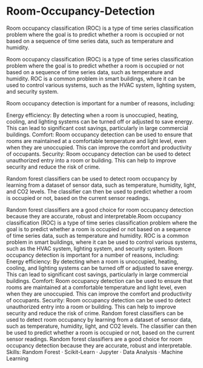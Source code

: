 # Room-Occupancy-Detection
Room occupancy classification (ROC) is a type of time series classification problem where the goal is to predict whether a room is occupied or not based on a sequence of time series data, such as temperature and humidity. 


Room occupancy classification (ROC) is a type of time series classification problem where the goal is to predict whether a room is
occupied or not based on a sequence of time series data, such as temperature and humidity. ROC is a common problem in smart
buildings, where it can be used to control various systems, such as the HVAC system, lighting system, and security system.

Room occupancy detection is important for a number of reasons, including:

Energy efficiency: By detecting when a room is unoccupied, heating, cooling, and lighting systems can be turned off or adjusted to save energy. This can lead to significant cost savings, particularly in large commercial buildings.
Comfort: Room occupancy detection can be used to ensure that rooms are maintained at a comfortable temperature and light level, even when they are unoccupied. This can improve the comfort and productivity of occupants.
Security: Room occupancy detection can be used to detect unauthorized entry into a room or building. This can help to improve security and reduce the risk of crime.

Random forest classifiers can be used to detect room occupancy by learning from a dataset of sensor data, such as temperature, humidity, light, and CO2 levels. The classifier can then be used to predict whether a room is occupied or not, based on the current sensor readings.

Random forest classifiers are a good choice for room occupancy detection because they are accurate, robust and interpretable.Room occupancy classification (ROC) is a type of time series classification problem where the goal is to predict whether a room is occupied or not based on a sequence of time series data, such as temperature and humidity. ROC is a common problem in smart buildings, where it can be used to control various systems, such as the HVAC system, lighting system, and security system. Room occupancy detection is important for a number of reasons, including: Energy efficiency: By detecting when a room is unoccupied, heating, cooling, and lighting systems can be turned off or adjusted to save energy. This can lead to significant cost savings, particularly in large commercial buildings. Comfort: Room occupancy detection can be used to ensure that rooms are maintained at a comfortable temperature and light level, even when they are unoccupied. This can improve the comfort and productivity of occupants. Security: Room occupancy detection can be used to detect unauthorized entry into a room or building. This can help to improve security and reduce the risk of crime. Random forest classifiers can be used to detect room occupancy by learning from a dataset of sensor data, such as temperature, humidity, light, and CO2 levels. The classifier can then be used to predict whether a room is occupied or not, based on the current sensor readings. Random forest classifiers are a good choice for room occupancy detection because they are accurate, robust and interpretable.
Skills: Random Forest · Scikit-Learn · Jupyter · Data Analysis · Machine Learning
